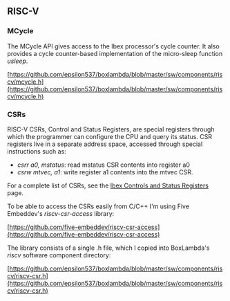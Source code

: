 ## RISC-V

### MCycle

The MCycle API gives access to the Ibex processor's cycle counter. It also provides a cycle counter-based implementation of the micro-sleep function *usleep*.

[https://github.com/epsilon537/boxlambda/blob/master/sw/components/riscv/mcycle.h](https://github.com/epsilon537/boxlambda/blob/master/sw/components/riscv/mcycle.h)

### CSRs

RISC-V CSRs, Control and Status Registers, are special registers through which the programmer can configure the CPU and query its status. CSR registers live in a separate address space, accessed through special instructions such as:

- *csrr a0, mstatus*: read mstatus CSR contents into register a0
- *csrw mtvec, a1*: write register a1 contents into the mtvec CSR.

For a complete list of CSRs, see the [Ibex Controls and Status Registers](https://ibex-core.readthedocs.io/en/latest/03_reference/cs_registers.html#cs-registers) page.

To be able to access the CSRs easily from C/C++ I'm using Five Embeddev's *riscv-csr-access* library:

[https://github.com/five-embeddev/riscv-csr-access](https://github.com/five-embeddev/riscv-csr-access)

The library consists of a single .h file, which I copied into BoxLambda's *riscv* software component directory:

[https://github.com/epsilon537/boxlambda/blob/master/sw/components/riscv/riscv-csr.h](https://github.com/epsilon537/boxlambda/blob/master/sw/components/riscv/riscv-csr.h)

